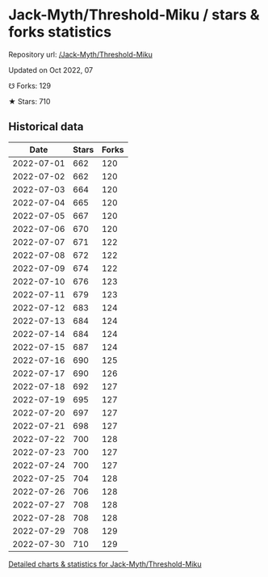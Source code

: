 # Jack-Myth/Threshold-Miku / stars & forks statistics

Repository url: [/Jack-Myth/Threshold-Miku](https://github.com/Jack-Myth/Threshold-Miku)

Updated on Oct 2022, 07

☋ Forks: 129

★ Stars: 710

## Historical data
| Date | Stars | Forks |
|------|-------|-------|
| 2022-07-01 | 662 | 120 | 
| 2022-07-02 | 662 | 120 | 
| 2022-07-03 | 664 | 120 | 
| 2022-07-04 | 665 | 120 | 
| 2022-07-05 | 667 | 120 | 
| 2022-07-06 | 670 | 120 | 
| 2022-07-07 | 671 | 122 | 
| 2022-07-08 | 672 | 122 | 
| 2022-07-09 | 674 | 122 | 
| 2022-07-10 | 676 | 123 | 
| 2022-07-11 | 679 | 123 | 
| 2022-07-12 | 683 | 124 | 
| 2022-07-13 | 684 | 124 | 
| 2022-07-14 | 684 | 124 | 
| 2022-07-15 | 687 | 124 | 
| 2022-07-16 | 690 | 125 | 
| 2022-07-17 | 690 | 126 | 
| 2022-07-18 | 692 | 127 | 
| 2022-07-19 | 695 | 127 | 
| 2022-07-20 | 697 | 127 | 
| 2022-07-21 | 698 | 127 | 
| 2022-07-22 | 700 | 128 | 
| 2022-07-23 | 700 | 127 | 
| 2022-07-24 | 700 | 127 | 
| 2022-07-25 | 704 | 128 | 
| 2022-07-26 | 706 | 128 | 
| 2022-07-27 | 708 | 128 | 
| 2022-07-28 | 708 | 128 | 
| 2022-07-29 | 708 | 129 | 
| 2022-07-30 | 710 | 129 | 


[Detailed charts & statistics for Jack-Myth/Threshold-Miku](https://reviewgithub.com/rep/Jack-Myth/Threshold-Miku)
